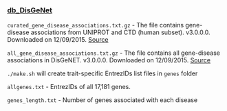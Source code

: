 ### [db_DisGeNet](http://www.disgenet.org/web/DisGeNET/menu/downloads)

`curated_gene_disease_associations.txt.gz` - The file contains gene-disease associations from UNIPROT and CTD (human subset). v3.0.0.0. Downloaded on 12/09/2015. [Source](http://www.disgenet.org/ds/DisGeNET/results/curated_gene_disease_associations.txt.gz)

`all_gene_disease_associations.txt.gz` - The file contains all gene-disease associations in DisGeNET. v3.0.0.0. Downloaded on 12/09/2015. [Source](http://www.disgenet.org/ds/DisGeNET/results/all_gene_disease_associations.txt.gz)

`./make.sh` will create trait-specific EntrezIDs list files in `genes` folder

`allgenes.txt` - EntrezIDs of all 17,181 genes.

`genes_length.txt` - Number of genes associated with each disease
